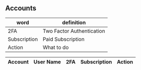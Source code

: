 ## Accounts
| word | definition |
|------|------------|
| 2FA | Two Factor Authentication |
| Subscription | Paid Subscription |
| Action | What to do |

| Account | User Name | 2FA | Subscription | Action |
|---------|-----------|-----|--------------|--------|
